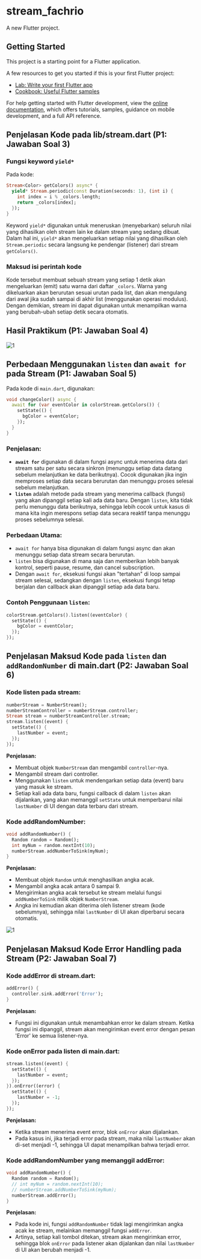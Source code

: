 # stream_fachrio

A new Flutter project.

## Getting Started

This project is a starting point for a Flutter application.

A few resources to get you started if this is your first Flutter project:

- [Lab: Write your first Flutter app](https://docs.flutter.dev/get-started/codelab)
- [Cookbook: Useful Flutter samples](https://docs.flutter.dev/cookbook)

For help getting started with Flutter development, view the
[online documentation](https://docs.flutter.dev/), which offers tutorials,
samples, guidance on mobile development, and a full API reference.

## Penjelasan Kode pada lib/stream.dart (P1: Jawaban Soal 3)

### Fungsi keyword `yield*`

Pada kode:

```dart
Stream<Color> getColors() async* {
  yield* Stream.periodic(const Duration(seconds: 1), (int i) {
    int index = i % _colors.length;
    return _colors[index];
  });
}
```

Keyword `yield*` digunakan untuk meneruskan (menyebarkan) seluruh nilai yang dihasilkan oleh stream lain ke dalam stream yang sedang dibuat. Dalam hal ini, `yield*` akan mengeluarkan setiap nilai yang dihasilkan oleh `Stream.periodic` secara langsung ke pendengar (listener) dari stream `getColors()`.

### Maksud isi perintah kode

Kode tersebut membuat sebuah stream yang setiap 1 detik akan mengeluarkan (emit) satu warna dari daftar `_colors`. Warna yang dikeluarkan akan berurutan sesuai urutan pada list, dan akan mengulang dari awal jika sudah sampai di akhir list (menggunakan operasi modulus). Dengan demikian, stream ini dapat digunakan untuk menampilkan warna yang berubah-ubah setiap detik secara otomatis.

## Hasil Praktikum (P1: Jawaban Soal 4)

![1](./images/P14.gif)

## Perbedaan Menggunakan `listen` dan `await for` pada Stream (P1: Jawaban Soal 5)

Pada kode di `main.dart`, digunakan:

```dart
void changeColor() async {
  await for (var eventColor in colorStream.getColors()) {
    setState(() {
      bgColor = eventColor;
    });
  }
}
```

### Penjelasan:

- **`await for`** digunakan di dalam fungsi async untuk menerima data dari stream satu per satu secara sinkron (menunggu setiap data datang sebelum melanjutkan ke data berikutnya). Cocok digunakan jika ingin memproses setiap data secara berurutan dan menunggu proses selesai sebelum melanjutkan.
- **`listen`** adalah metode pada stream yang menerima callback (fungsi) yang akan dipanggil setiap kali ada data baru. Dengan `listen`, kita tidak perlu menunggu data berikutnya, sehingga lebih cocok untuk kasus di mana kita ingin merespons setiap data secara reaktif tanpa menunggu proses sebelumnya selesai.

### Perbedaan Utama:

- `await for` hanya bisa digunakan di dalam fungsi async dan akan menunggu setiap data stream secara berurutan.
- `listen` bisa digunakan di mana saja dan memberikan lebih banyak kontrol, seperti pause, resume, dan cancel subscription.
- Dengan `await for`, eksekusi fungsi akan "tertahan" di loop sampai stream selesai, sedangkan dengan `listen`, eksekusi fungsi tetap berjalan dan callback akan dipanggil setiap ada data baru.

### Contoh Penggunaan `listen`:

```dart
colorStream.getColors().listen((eventColor) {
  setState(() {
    bgColor = eventColor;
  });
});
```

## Penjelasan Maksud Kode pada `listen` dan `addRandomNumber` di main.dart (P2: Jawaban Soal 6)

### Kode listen pada stream:

```dart
numberStream = NumberStream();
numberStreamController = numberStream.controller;
Stream stream = numberStreamController.stream;
stream.listen((event) {
  setState(() {
    lastNumber = event;
  });
});
```

**Penjelasan:**

- Membuat objek `NumberStream` dan mengambil `controller`-nya.
- Mengambil stream dari controller.
- Menggunakan `listen` untuk mendengarkan setiap data (event) baru yang masuk ke stream.
- Setiap kali ada data baru, fungsi callback di dalam `listen` akan dijalankan, yang akan memanggil `setState` untuk memperbarui nilai `lastNumber` di UI dengan data terbaru dari stream.

### Kode addRandomNumber:

```dart
void addRandomNumber() {
  Random random = Random();
  int myNum = random.nextInt(10);
  numberStream.addNumberToSink(myNum);
}
```

**Penjelasan:**

- Membuat objek `Random` untuk menghasilkan angka acak.
- Mengambil angka acak antara 0 sampai 9.
- Mengirimkan angka acak tersebut ke stream melalui fungsi `addNumberToSink` milik objek `NumberStream`.
- Angka ini kemudian akan diterima oleh listener stream (kode sebelumnya), sehingga nilai `lastNumber` di UI akan diperbarui secara otomatis.

![1](./images/P26.gif)

## Penjelasan Maksud Kode Error Handling pada Stream (P2: Jawaban Soal 7)

### Kode addError di stream.dart:

```dart
addError() {
  controller.sink.addError('Error');
}
```

**Penjelasan:**

- Fungsi ini digunakan untuk menambahkan error ke dalam stream. Ketika fungsi ini dipanggil, stream akan mengirimkan event error dengan pesan 'Error' ke semua listener-nya.

### Kode onError pada listen di main.dart:

```dart
stream.listen((event) {
  setState(() {
    lastNumber = event;
  });
}).onError((error) {
  setState(() {
    lastNumber = -1;
  });
});
```

**Penjelasan:**

- Ketika stream menerima event error, blok `onError` akan dijalankan.
- Pada kasus ini, jika terjadi error pada stream, maka nilai `lastNumber` akan di-set menjadi -1, sehingga UI dapat menampilkan bahwa terjadi error.

### Kode addRandomNumber yang memanggil addError:

```dart
void addRandomNumber() {
  Random random = Random();
  // int myNum = random.nextInt(10);
  // numberStream.addNumberToSink(myNum);
  numberStream.addError();
}
```

**Penjelasan:**

- Pada kode ini, fungsi `addRandomNumber` tidak lagi mengirimkan angka acak ke stream, melainkan memanggil fungsi `addError`.
- Artinya, setiap kali tombol ditekan, stream akan mengirimkan error, sehingga blok `onError` pada listener akan dijalankan dan nilai `lastNumber` di UI akan berubah menjadi -1.
